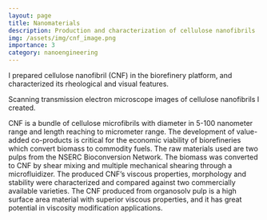 ```yaml
---
layout: page
title: Nanomaterials
description: Production and characterization of cellulose nanofibrils
img: /assets/img/cnf_image.png
importance: 3
category: nanoengineering
---
```


I prepared cellulose nanofibril (CNF) in the biorefinery platform, and characterized its rheological and visual features. 


<div class="row">
    <div class="col-sm mt-3 mt-md-0">
        <img class="img-fluid rounded z-depth-1" src="{{ '/assets/img/cnf.PNG' | relative_url }}" alt="" title="example image"/>
    </div>
</div>
<div class="caption">
    Scanning transmission electron microscope images of cellulose nanofibrils I created.
</div>

CNF is a bundle of cellulose microfibrils with diameter in 5-100 nanometer range and length reaching to micrometer range. The development of value-added co-products is critical for the economic viability of biorefineries which convert biomass to commodity fuels. The raw materials used  are two pulps from the NSERC Bioconversion Network. The biomass was converted to CNF by shear mixing and multiple mechanical shearing through a microfluidizer. The produced CNF’s viscous properties, morphology and stability were characterized and compared against two commercially available varieties. The CNF produced from organosolv pulp is a high surface area material with superior viscous properties, and it has great potential in viscosity modification applications. 

